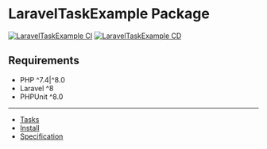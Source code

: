 # LaravelTaskExample Package

[![LaravelTaskExample CI](https://github.com/cronv/laravel-task-example/actions/workflows/tests.yml/badge.svg?branch=main)](https://github.com/cronv/laravel-task-example/actions/workflows/tests.yml) [![LaravelTaskExample CD](https://github.com/cronv/laravel-task-example/actions/workflows/deploy.yml/badge.svg?branch=main)](https://github.com/cronv/laravel-task-example/actions/workflows/deploy.yml)

## Requirements

- PHP ^7.4|^8.0
- Laravel ^8
- PHPUnit ^8.0

---

- [Tasks](docs/tasks.md)
- [Install](docs/install.md)
- [Specification](docs/specification.md)
